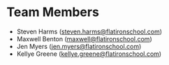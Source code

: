 # Team Members

* Steven Harms (steven.harms@flatironschool.com)
* Maxwell Benton (maxwell@flatironschool.com)
* Jen Myers (jen.myers@flatironschool.com)
* Kellye Greene (kellye.greene@flatironschool.com)
